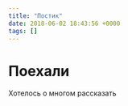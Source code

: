 ```yaml
---
title: "Постик"
date: 2018-06-02 18:43:56 +0000
tags: []
---
```

# Поехали

Хотелось о многом рассказать